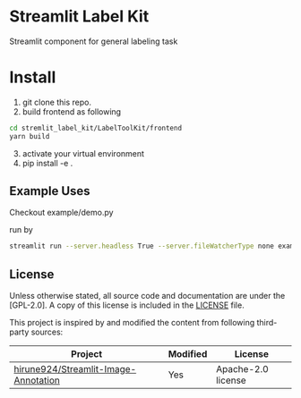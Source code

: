 # Streamlit Label Kit

Streamlit component for general labeling task


# Install

1. git clone this repo.
2. build frontend as following
```bash
cd stremlit_label_kit/LabelToolKit/frontend
yarn build
```

3. activate your virtual environment
4. pip install -e .

## Example Uses
Checkout example/demo.py

run by 
```bash
streamlit run --server.headless True --server.fileWatcherType none example/demo.py 
```

## License

Unless otherwise stated, all source code and documentation are under the [GPL-2.0]. A copy of this license is included in the [LICENSE](LICENSE) file.

This project is inspired by and modified the content from following third-party sources:

| Project | Modified | License |
| --- | --- | --- |
| [hirune924/Streamlit-Image-Annotation](https://github.com/hirune924/Streamlit-Image-Annotation) | Yes | Apache-2.0 license |
